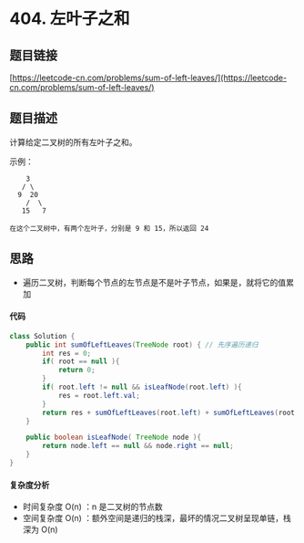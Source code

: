 # 404. 左叶子之和
## 题目链接
[https://leetcode-cn.com/problems/sum-of-left-leaves/](https://leetcode-cn.com/problems/sum-of-left-leaves/)

## 题目描述
计算给定二叉树的所有左叶子之和。

示例：
```
    3
   / \
  9  20
    /  \
   15   7

在这个二叉树中，有两个左叶子，分别是 9 和 15，所以返回 24
```

## 思路
 - 遍历二叉树，判断每个节点的左节点是不是叶子节点，如果是，就将它的值累加

#### 代码
```java
class Solution {
    public int sumOfLeftLeaves(TreeNode root) { // 先序遍历递归
        int res = 0;
        if( root == null ){
            return 0;
        }
        if( root.left != null && isLeafNode(root.left) ){
            res = root.left.val;
        }
        return res + sumOfLeftLeaves(root.left) + sumOfLeftLeaves(root.right); 
    }

    public boolean isLeafNode( TreeNode node ){
        return node.left == null && node.right == null;
    }
}
```

#### 复杂度分析
 - 时间复杂度 O(n) ：n 是二叉树的节点数
 - 空间复杂度 O(n) ：额外空间是递归的栈深，最坏的情况二叉树呈现单链，栈深为 O(n)